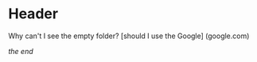 #         Header


Why can't I see the empty folder?
[should I use the Google] (google.com)

_the end_